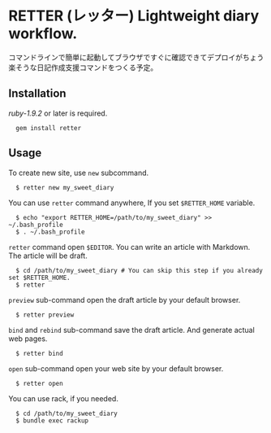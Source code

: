 # RETTER (レッター) Lightweight diary workflow.

コマンドラインで簡単に起動してブラウザですぐに確認できてデプロイがちょう楽そうな日記作成支援コマンドをつくる予定。

## Installation

*ruby-1.9.2* or later is required.

~~~~
  gem install retter
~~~~

## Usage

To create new site, use `new` subcommand.

~~~~
  $ retter new my_sweet_diary
~~~~

You can use `retter` command anywhere, If you set `$RETTER_HOME` variable.

~~~~
  $ echo "export RETTER_HOME=/path/to/my_sweet_diary" >> ~/.bash_profile
  $ . ~/.bash_profile
~~~~

`retter` command open `$EDITOR`. You can write an article with Markdown.
The article will be draft.

~~~~
  $ cd /path/to/my_sweet_diary # You can skip this step if you already set $RETTER_HOME.
  $ retter
~~~~

`preview` sub-command open the draft article by your default browser.

~~~~
  $ retter preview
~~~~

`bind` and `rebind` sub-command save the draft article.
And generate actual web pages.

~~~~
  $ retter bind
~~~~

`open` sub-command open your web site by your default browser.

~~~~
  $ retter open
~~~~

You can use rack, if you needed.

~~~~
  $ cd /path/to/my_sweet_diary
  $ bundle exec rackup
~~~~


